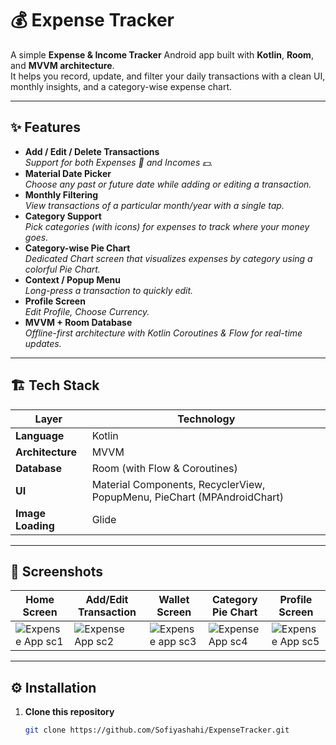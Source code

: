 # 💰 Expense Tracker

A simple **Expense & Income Tracker** Android app built with **Kotlin**, **Room**, and **MVVM architecture**.  
It helps you record, update, and filter your daily transactions with a clean UI, monthly insights, and a category-wise expense chart.

---

## ✨ Features
- **Add / Edit / Delete Transactions**  
  *Support for both Expenses 💸 and Incomes 💵.*
- **Material Date Picker**  
  *Choose any past or future date while adding or editing a transaction.*
- **Monthly Filtering**  
  *View transactions of a particular month/year with a single tap.*
- **Category Support**  
  *Pick categories (with icons) for expenses to track where your money goes.*
- **Category-wise Pie Chart**  
  *Dedicated Chart screen that visualizes expenses by category using a colorful Pie Chart.*
- **Context / Popup Menu**  
  *Long-press a transaction to quickly edit.*
- **Profile Screen**  
  *Edit Profile, Choose Currency.*
- **MVVM + Room Database**  
  *Offline-first architecture with Kotlin Coroutines & Flow for real-time updates.*

---

## 🏗️ Tech Stack
| Layer      | Technology |
|------------|------------|
| **Language** | Kotlin |
| **Architecture** | MVVM |
| **Database** | Room (with Flow & Coroutines) |
| **UI** | Material Components, RecyclerView, PopupMenu, PieChart (MPAndroidChart) |
| **Image Loading** | Glide |

---

## 📸 Screenshots
|   Home Screen   | Add/Edit Transaction |   Wallet Screen  | Category Pie Chart |  Profile Screen  |
|----------------------|----------------------|----------------------|----------------------|----------------------|
| ![Expense App sc1](https://github.com/user-attachments/assets/1197568a-ee57-448c-b3b8-60009464f5db) | ![Expense App sc2](https://github.com/user-attachments/assets/f8f25f12-af9d-40bd-875e-b14acedd1f94) | ![Expense app sc3](https://github.com/user-attachments/assets/8d72057d-41f1-4939-ae20-e1b45ea767c1) | ![Expense App sc4](https://github.com/user-attachments/assets/7f06541d-123e-4ddf-9264-f930988731fd) | ![Expense App sc5](https://github.com/user-attachments/assets/badd469c-83a4-4d17-86d6-c9a3d0238749)|


---

## ⚙️ Installation
1. **Clone this repository**
   ```bash
   git clone https://github.com/Sofiyashahi/ExpenseTracker.git
